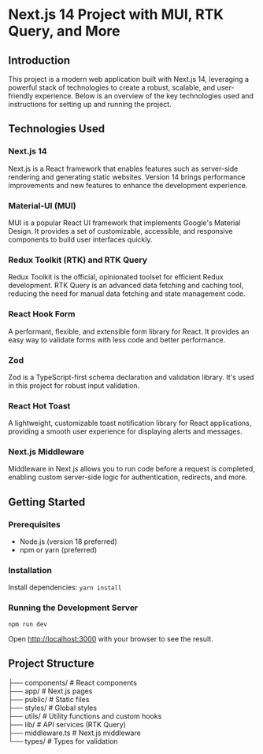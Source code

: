 # Next.js 14 Project with MUI, RTK Query, and More

## Introduction

This project is a modern web application built with Next.js 14, leveraging a powerful stack of technologies to create a robust, scalable, and user-friendly experience. Below is an overview of the key technologies used and instructions for setting up and running the project.

## Technologies Used

### Next.js 14
Next.js is a React framework that enables features such as server-side rendering and generating static websites. Version 14 brings performance improvements and new features to enhance the development experience.

### Material-UI (MUI)
MUI is a popular React UI framework that implements Google's Material Design. It provides a set of customizable, accessible, and responsive components to build user interfaces quickly.

### Redux Toolkit (RTK) and RTK Query
Redux Toolkit is the official, opinionated toolset for efficient Redux development. RTK Query is an advanced data fetching and caching tool, reducing the need for manual data fetching and state management code.

### React Hook Form
A performant, flexible, and extensible form library for React. It provides an easy way to validate forms with less code and better performance.

### Zod
Zod is a TypeScript-first schema declaration and validation library. It's used in this project for robust input validation.

### React Hot Toast
A lightweight, customizable toast notification library for React applications, providing a smooth user experience for displaying alerts and messages.

### Next.js Middleware
Middleware in Next.js allows you to run code before a request is completed, enabling custom server-side logic for authentication, redirects, and more.

## Getting Started

### Prerequisites
- Node.js (version 18 preferred)
- npm or yarn (preferred)

### Installation

Install dependencies:
  `yarn install`

### Running the Development Server
  `npm run dev`
  
  Open [http://localhost:3000](http://localhost:3000) with your browser to see the result.

## Project Structure
├── components/     # React components <br />
├── app/            # Next.js pages <br />
├── public/         # Static files <br />
├── styles/         # Global styles <br />
├── utils/          # Utility functions and custom hooks <br />
├── lib/            # API services (RTK Query) <br />
├── middleware.ts   # Next.js middleware <br />
└── types/          # Types for validation
